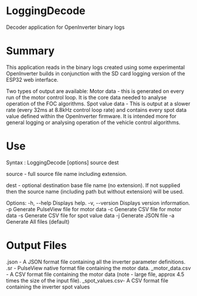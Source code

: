 # LoggingDecode
Decoder application for OpenInverter binary logs

# Summary
This application reads in the binary logs created using some experimental OpenInverter builds in conjunction with the SD card logging version of the ESP32 web interface.

Two types of output are available:
Motor data - this is generated on every run of the motor control loop.  It is the core data needed to analyse operation of the FOC algorithms.
Spot value data - This is output at a slower rate (every 32ms at 8.8kHz control loop rate) and contains every spot data value defined within the OpenInverter firmware.  It is intended more for general logging or analysing operation of the vehicle control algorithms.

# Use
Syntax : LoggingDecode [options] source dest

source - full source file name including extension.

dest - optional destination base file name (no extension).  If not supplied then the source name (including path but without extension) will be used.

Options:
  -h, --help     Displays help.
  -v, --version  Displays version information.
  -p             Generate PulseView file for motor data
  -c             Generate CSV file for motor data
  -s             Generate CSV file for spot value data
  -j             Generate JSON file
  -a             Generate All files (default)

# Output Files
<dest>.json           - A JSON format file containing all the inverter parameter definitions.
<dest>.sr             - PulseView native format file containing the motor data.
<dest>_motor_data.csv - A CSV format file containing the motor data (note - large file, approx 4.5 times the size of the input file).
<dest>_spot_values.csv- A CSV format file containing the inverter spot values
